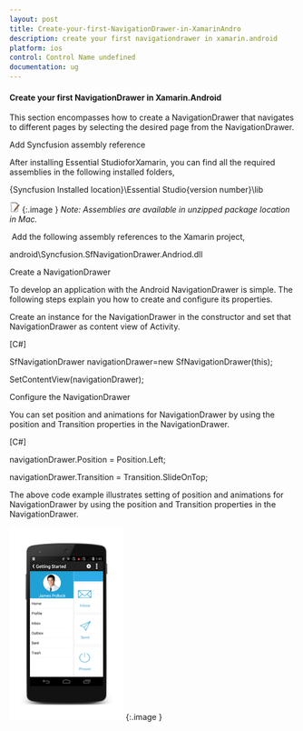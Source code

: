 ```yaml
---
layout: post
title: Create-your-first-NavigationDrawer-in-XamarinAndro
description: create your first navigationdrawer in xamarin.android
platform: ios
control: Control Name undefined
documentation: ug
---
```


#### Create your first NavigationDrawer in Xamarin.Android

This section encompasses how to create a NavigationDrawer that navigates to different pages by selecting the desired page from the NavigationDrawer.  



Add Syncfusion assembly reference

After installing Essential StudioforXamarin, you can find all the required assemblies in the following installed folders,

{Syncfusion Installed location}\Essential Studio\{version number}\lib



![](Create-your-first-NavigationDrawer-in-XamarinAndro_images/Create-your-first-NavigationDrawer-in-XamarinAndro_img1.jpeg)
{:.image }
_Note: Assemblies are available in unzipped package location in Mac._

 Add the following assembly references to the Xamarin project,



android\Syncfusion.SfNavigationDrawer.Andriod.dll





Create a NavigationDrawer

To develop an application with the Android NavigationDrawer is simple. The following steps explain you how to create and configure its properties.

Create an instance for the NavigationDrawer in the constructor and set that NavigationDrawer as content view of Activity. 



[C#]



SfNavigationDrawer navigationDrawer=new SfNavigationDrawer(this);

SetContentView(navigationDrawer);



Configure the NavigationDrawer

You can set position and animations for NavigationDrawer by using the position and Transition properties in the NavigationDrawer. 

[C#]

navigationDrawer.Position = Position.Left;

navigationDrawer.Transition = Transition.SlideOnTop;

The above code example illustrates setting of position and animations for NavigationDrawer by using the position and Transition properties in the NavigationDrawer.

![C:/Users/nijamudeensulaiman/Desktop/slidedrawer (1).png](Create-your-first-NavigationDrawer-in-XamarinAndro_images/Create-your-first-NavigationDrawer-in-XamarinAndro_img2.png)
{:.image }




